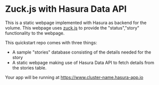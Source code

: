 # Zuck.js with Hasura Data API

This is a static webpage implemented with Hasura as backend for the volume. This webpage uses [zuck.js](https://github.com/ramon82/zuck.js/) to provide the "status","story" functionality to the webpage.

This quickstart repo comes with three things:
* A sample "stories" database consisting of the details needed for the story
* A static webpage making use of Hasura Data API to fetch details from the stories table.

Your app will be running at https://www.cluster-name.hasura-app.io
